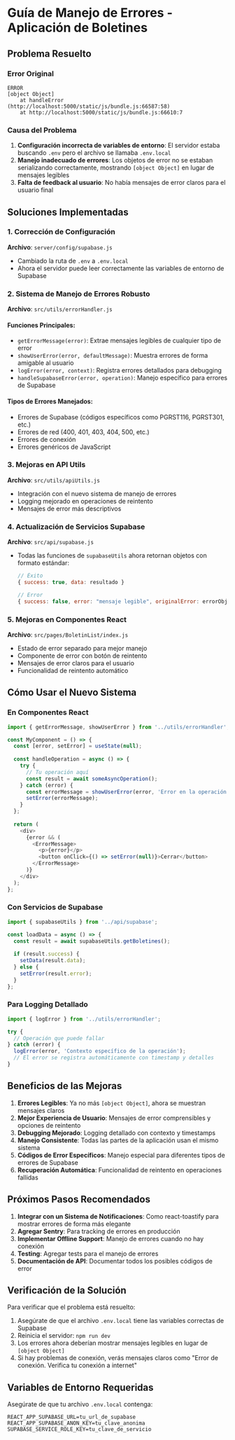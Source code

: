 # Guía de Manejo de Errores - Aplicación de Boletines

## Problema Resuelto

### Error Original
```
ERROR
[object Object]
    at handleError (http://localhost:5000/static/js/bundle.js:66587:58)
    at http://localhost:5000/static/js/bundle.js:66610:7
```

### Causa del Problema
1. **Configuración incorrecta de variables de entorno**: El servidor estaba buscando `.env` pero el archivo se llamaba `.env.local`
2. **Manejo inadecuado de errores**: Los objetos de error no se estaban serializando correctamente, mostrando `[object Object]` en lugar de mensajes legibles
3. **Falta de feedback al usuario**: No había mensajes de error claros para el usuario final

## Soluciones Implementadas

### 1. Corrección de Configuración
**Archivo**: `server/config/supabase.js`
- Cambiado la ruta de `.env` a `.env.local`
- Ahora el servidor puede leer correctamente las variables de entorno de Supabase

### 2. Sistema de Manejo de Errores Robusto
**Archivo**: `src/utils/errorHandler.js`

#### Funciones Principales:
- `getErrorMessage(error)`: Extrae mensajes legibles de cualquier tipo de error
- `showUserError(error, defaultMessage)`: Muestra errores de forma amigable al usuario
- `logError(error, context)`: Registra errores detallados para debugging
- `handleSupabaseError(error, operation)`: Manejo específico para errores de Supabase

#### Tipos de Errores Manejados:
- Errores de Supabase (códigos específicos como PGRST116, PGRST301, etc.)
- Errores de red (400, 401, 403, 404, 500, etc.)
- Errores de conexión
- Errores genéricos de JavaScript

### 3. Mejoras en API Utils
**Archivo**: `src/utils/apiUtils.js`
- Integración con el nuevo sistema de manejo de errores
- Logging mejorado en operaciones de reintento
- Mensajes de error más descriptivos

### 4. Actualización de Servicios Supabase
**Archivo**: `src/api/supabase.js`
- Todas las funciones de `supabaseUtils` ahora retornan objetos con formato estándar:
  ```javascript
  // Éxito
  { success: true, data: resultado }
  
  // Error
  { success: false, error: "mensaje legible", originalError: errorObject }
  ```

### 5. Mejoras en Componentes React
**Archivo**: `src/pages/BoletinList/index.js`
- Estado de error separado para mejor manejo
- Componente de error con botón de reintento
- Mensajes de error claros para el usuario
- Funcionalidad de reintento automático

## Cómo Usar el Nuevo Sistema

### En Componentes React
```javascript
import { getErrorMessage, showUserError } from '../utils/errorHandler';

const MyComponent = () => {
  const [error, setError] = useState(null);
  
  const handleOperation = async () => {
    try {
      // Tu operación aquí
      const result = await someAsyncOperation();
    } catch (error) {
      const errorMessage = showUserError(error, 'Error en la operación');
      setError(errorMessage);
    }
  };
  
  return (
    <div>
      {error && (
        <ErrorMessage>
          <p>{error}</p>
          <button onClick={() => setError(null)}>Cerrar</button>
        </ErrorMessage>
      )}
    </div>
  );
};
```

### Con Servicios de Supabase
```javascript
import { supabaseUtils } from '../api/supabase';

const loadData = async () => {
  const result = await supabaseUtils.getBoletines();
  
  if (result.success) {
    setData(result.data);
  } else {
    setError(result.error);
  }
};
```

### Para Logging Detallado
```javascript
import { logError } from '../utils/errorHandler';

try {
  // Operación que puede fallar
} catch (error) {
  logError(error, 'Contexto específico de la operación');
  // El error se registra automáticamente con timestamp y detalles
}
```

## Beneficios de las Mejoras

1. **Errores Legibles**: Ya no más `[object Object]`, ahora se muestran mensajes claros
2. **Mejor Experiencia de Usuario**: Mensajes de error comprensibles y opciones de reintento
3. **Debugging Mejorado**: Logging detallado con contexto y timestamps
4. **Manejo Consistente**: Todas las partes de la aplicación usan el mismo sistema
5. **Códigos de Error Específicos**: Manejo especial para diferentes tipos de errores de Supabase
6. **Recuperación Automática**: Funcionalidad de reintento en operaciones fallidas

## Próximos Pasos Recomendados

1. **Integrar con un Sistema de Notificaciones**: Como react-toastify para mostrar errores de forma más elegante
2. **Agregar Sentry**: Para tracking de errores en producción
3. **Implementar Offline Support**: Manejo de errores cuando no hay conexión
4. **Testing**: Agregar tests para el manejo de errores
5. **Documentación de API**: Documentar todos los posibles códigos de error

## Verificación de la Solución

Para verificar que el problema está resuelto:

1. Asegúrate de que el archivo `.env.local` tiene las variables correctas de Supabase
2. Reinicia el servidor: `npm run dev`
3. Los errores ahora deberían mostrar mensajes legibles en lugar de `[object Object]`
4. Si hay problemas de conexión, verás mensajes claros como "Error de conexión. Verifica tu conexión a internet"

## Variables de Entorno Requeridas

Asegúrate de que tu archivo `.env.local` contenga:
```
REACT_APP_SUPABASE_URL=tu_url_de_supabase
REACT_APP_SUPABASE_ANON_KEY=tu_clave_anonima
SUPABASE_SERVICE_ROLE_KEY=tu_clave_de_servicio
